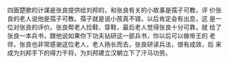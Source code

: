 四面楚歌的计谋是张良提供给刘邦的，和张良有关的小故事是孺子可教，评 价张良的老人说他是孺子可教。孺子就是说小孩真不错，以后肯定会有出息，这 是一位对张良的评价。张良帮老人捡鞋、穿鞋，最后老人觉得张良十分可靠，就 给了张良一本兵书，跟他说如果你下功夫钻研这一部兵书，你以后可以做帝王的 老师，张良也非常感谢这位老人，老人扬长而去，张良研读兵法，很有成效，后 来成为刘邦手下的得力干将，为刘邦建立汉朝立下了汗马功劳。